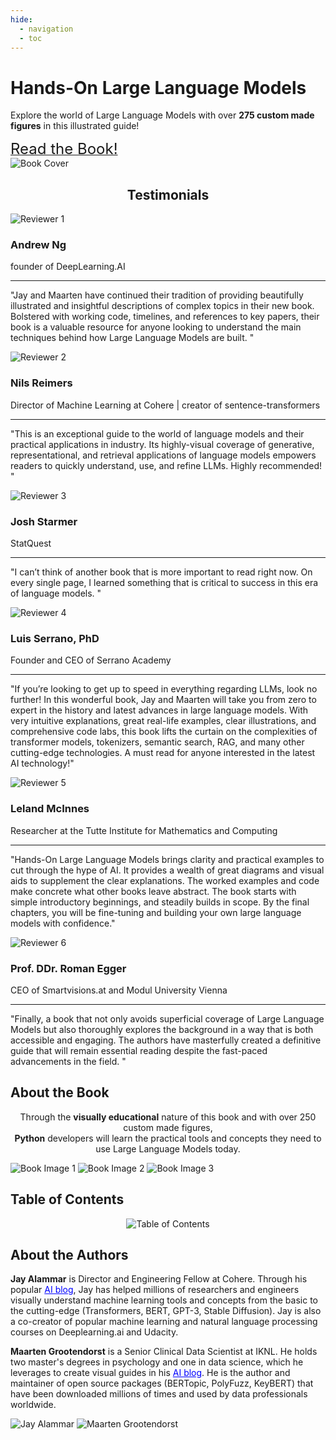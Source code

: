 ```yaml
---
hide:
  - navigation
  - toc
---
```



<div class="hero">
  <div class="hero-content">
    <h1><b>Hands-On Large Language Models</b></h1>
    <p>Explore the world of Large Language Models with over <b>275 custom made figures</b> in this illustrated guide!</p>
    <a href="https://www.amazon.com/Hands-Large-Language-Models-Understanding/dp/1098150961" class="cta-button"><font size="5">Read the Book!</font></a>
  </div>
  <img src="https://raw.githubusercontent.com/HandsOnLLM/Hands-On-Large-Language-Models/main/images/book_cover.png" alt="Book Cover" class="book-cover" style="max-width: 250px; height: auto;">
</div>



<div class="section-wrapper bg-color-1">
  <div class="section-content">
    <b><center><h2 id="testimonials">Testimonials</h2></center></b>
    <div class="testimonial-grid">
      <div class="testimonial-item">
        <img src="images/andrew.jfif" alt="Reviewer 1" class="testimonial-image">
        <h3>Andrew Ng</h3>
        <p class="title">founder of DeepLearning.AI</p>
        <hr>
        <p class="quote">"Jay and Maarten have continued their tradition of providing beautifully illustrated and
insightful descriptions of complex topics in their new book. Bolstered with working code,
timelines, and references to key papers, their book is a valuable resource for anyone
looking to understand the main techniques behind how Large Language Models are built.
"</p>
      </div>
      <div class="testimonial-item">
        <img src="images/nils.jfif" alt="Reviewer 2" class="testimonial-image">
        <h3>Nils Reimers</h3>
        <p class="title">Director of Machine Learning
at Cohere | creator of sentence-transformers</p>
        <hr>
        <p class="quote">"This is an exceptional guide to the world of language models and their practical
applications in industry. Its highly-visual coverage of generative, representational, and
retrieval applications of language models empowers readers to quickly understand, use,
and refine LLMs. Highly recommended!
"</p>
      </div>
      <div class="testimonial-item">
        <img src="images/josh.jfif" alt="Reviewer 3" class="testimonial-image">
        <h3>Josh Starmer</h3>
        <p class="title">StatQuest</p>
        <hr>
        <p class="quote">"I can’t think of another book that is more important to read right now. On every single
page, I learned something that is critical to success in this era of language models.
"</p>
      </div>
      <div class="testimonial-item">
        <img src="images/luis.jfif" alt="Reviewer 4" class="testimonial-image">
        <h3>Luis Serrano, PhD</h3>
        <p class="title">Founder and CEO of Serrano Academy</p>
        <hr>
        <p class="quote">"If you’re looking to get up to speed in everything regarding LLMs, look no further! In
this wonderful book, Jay and Maarten will take you from zero to expert in the history
and latest advances in large language models. With very intuitive explanations, great
real-life examples, clear illustrations, and comprehensive code labs, this book lifts the
curtain on the complexities of transformer models, tokenizers, semantic search, RAG,
and many other cutting-edge technologies. A must read for anyone interested in the
latest AI technology!"</p>
      </div>
      <div class="testimonial-item">
        <img src="images/leland.jfif" alt="Reviewer 5" class="testimonial-image">
        <h3>Leland McInnes</h3>
        <p class="title">Researcher at the Tutte Institute for
Mathematics and Computing</p>
        <hr>
        <p class="quote">"Hands-On Large Language Models brings clarity and practical examples to cut through
the hype of AI. It provides a wealth of great diagrams and visual aids to supplement
the clear explanations. The worked examples and code make concrete what other books
leave abstract. The book starts with simple introductory beginnings, and steadily builds in
scope. By the final chapters, you will be fine-tuning and building your own large language
models with confidence."</p>
      </div>
      <div class="testimonial-item">
        <img src="images/roman.jfif" alt="Reviewer 6" class="testimonial-image">
        <h3>Prof. DDr. Roman Egger</h3>
        <p class="title">CEO of Smartvisions.at
and Modul University Vienna</p>
        <hr>
        <p class="quote">"Finally, a book that not only avoids superficial coverage of Large Language Models but
also thoroughly explores the background in a way that is both accessible and engaging.
The authors have masterfully created a definitive guide that will remain essential reading
despite the fast-paced advancements in the field.
"</p>
      </div>
    </div>
  </div>
</div>

<div class="section-wrapper bg-color-2">
  <div class="section-content">
    <h2 id="about">About the Book</h2>
    <p style="text-align: center">Through the <b>visually educational</b> nature of this book and with over 250 custom made figures, <br><b>Python</b> developers will learn the practical tools and concepts they need to use Large Language Models today.</p>
    <div class="book-images">
      <img src="images/attention.png" alt="Book Image 1" class="book-image">
      <img src="images/cat.png" alt="Book Image 2" class="book-image">
      <img src="images/bert.png" alt="Book Image 3" class="book-image">
    </div>
  </div>
</div>

<div class="section-wrapper bg-color-3">
  <div class="section-content">
    <h2 id="toc">Table of Contents</h2>
    <center><img src="images/toc.svg" alt="Table of Contents" class="toc-image"></center>
  </div>
</div>



<div class="section-wrapper bg-color-4">
  <div class="section-content authors-section">
    <div class="authors-text">
      <h2 id="authors">About the Authors</h2>
      <p><b>Jay Alammar</b> is Director and Engineering Fellow at Cohere. Through his popular <a href="https://jalammar.github.io/" style="color: blue;">AI blog</a>, Jay has helped millions of researchers and engineers visually understand machine learning tools and concepts from the basic to the cutting-edge
(Transformers, BERT, GPT-3, Stable Diffusion). Jay is also a co-creator of popular
machine learning and natural language processing courses on Deeplearning.ai and
Udacity.</p>
      <p><b>Maarten Grootendorst</b> is a Senior Clinical Data Scientist at IKNL. He holds two master's degrees in psychology and one in data science, which he leverages to create visual guides in his <a href="https://newsletter.maartengrootendorst.com/" style="color: blue;">AI blog</a>. He is the author and maintainer of open source packages (BERTopic, PolyFuzz, KeyBERT) that have been downloaded millions of times and used by data professionals worldwide.</p>
    </div>
    <div class="authors-images">
      <img src="images/jay.jfif" alt="Jay Alammar" class="author-image">
      <img src="images/maarten.jpg" alt="Maarten Grootendorst" class="author-image">
    </div>
  </div>
</div>
